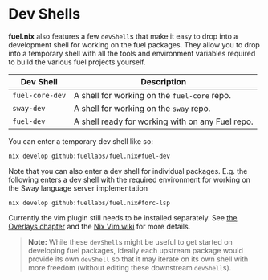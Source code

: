 # Dev Shells

**fuel.nix** also features a few `devShell`s that make it easy to drop into a
development shell for working on the fuel packages. They allow you to drop into
a temporary shell with all the tools and environment variables required to build
the various fuel projects yourself.

| Dev Shell | Description |
| --- | --- |
| `fuel-core-dev` | A shell for working on the `fuel-core` repo. |
| `sway-dev` | A shell for working on the `sway` repo. |
| `fuel-dev` | A shell ready for working with on any Fuel repo. |

You can enter a temporary dev shell like so:

```
nix develop github:fuellabs/fuel.nix#fuel-dev
```

Note that you can also enter a dev shell for individual packages. E.g. the
following enters a dev shell with the required environment for working on the
Sway language server implementation

```
nix develop github:fuellabs/fuel.nix#forc-lsp
```

Currently the vim plugin still needs to be installed separately. See
[the Overlays chapter](./overlays.html) and the [Nix Vim wiki](https://nixos.wiki/wiki/Vim)
for more details.

> **Note:** While these `devShell`s might be useful to get started on developing
fuel packages, ideally each upstream package would provide its own `devShell`
so that it may iterate on its own shell with more freedom (without editing these
downstream `devShell`s).
